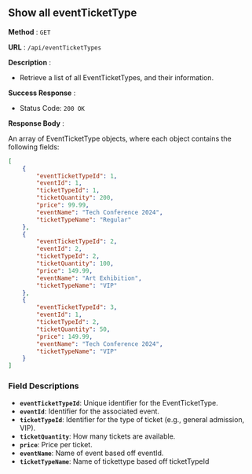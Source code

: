 ## Show all eventTicketType

**Method** : `GET`

**URL** : `/api/eventTicketTypes`

**Description** : 

- Retrieve a list of all EventTicketTypes, and their information.

**Success Response** :

- Status Code: `200 OK`

**Response Body** : 

An array of EventTicketType objects, where each object contains the following fields:

```json
[
    {
        "eventTicketTypeId": 1,
        "eventId": 1,
        "ticketTypeId": 1,
        "ticketQuantity": 200,
        "price": 99.99,
        "eventName": "Tech Conference 2024",
        "ticketTypeName": "Regular"
    },
    {
        "eventTicketTypeId": 2,
        "eventId": 2,
        "ticketTypeId": 2,
        "ticketQuantity": 100,
        "price": 149.99,
        "eventName": "Art Exhibition",
        "ticketTypeName": "VIP"
    },
    {
        "eventTicketTypeId": 3,
        "eventId": 1,
        "ticketTypeId": 2,
        "ticketQuantity": 50,
        "price": 149.99,
        "eventName": "Tech Conference 2024",
        "ticketTypeName": "VIP"
    }
]
```
### Field Descriptions
- **`eventTicketTypeId`**: Unique identifier for the EventTicketType.
- **`eventId`**: Identifier for the associated event.
- **`ticketTypeId`**: Identifier for the type of ticket (e.g., general admission, VIP).
- **`ticketQuantity`**: How many tickets are available.
- **`price`**: Price per ticket.
- **`eventName`**: Name of event based off eventId.
- **`ticketTypeName`**: Name of tickettype based off ticketTypeId
